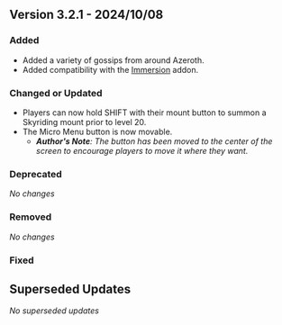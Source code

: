 ## Version 3.2.1 - 2024/10/08

### Added
  - Added a variety of gossips from around Azeroth.
  - Added compatibility with the [Immersion](https://www.curseforge.com/wow/addons/immersion) addon.
### Changed or Updated
  - Players can now hold SHIFT with their mount button to summon a Skyriding mount prior to level 20.
  - The Micro Menu button is now movable.
    - _**Author's Note**: The button has been moved to the center of the screen to encourage players to move it where they want._
### Deprecated
_No changes_
### Removed
_No changes_
### Fixed

## Superseded Updates
_No superseded updates_